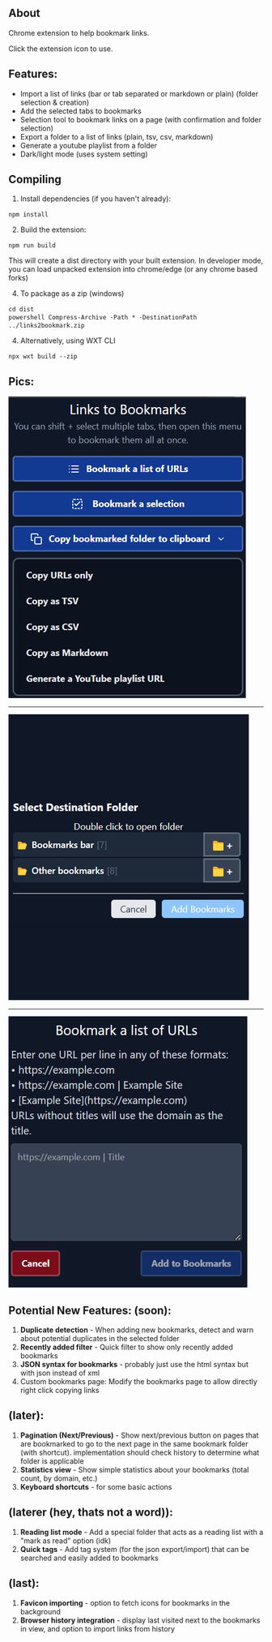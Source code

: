 About
-----------------------------
Chrome extension to help bookmark links.

Click the extension icon to use.

Features:
-----------------------------
- Import a list of links (bar or tab separated or markdown or plain) (folder selection & creation)
- Add the selected tabs to bookmarks
- Selection tool to bookmark links on a page (with confirmation and folder selection)
- Export a folder to a list of links (plain, tsv, csv, markdown)
- Generate a youtube playlist from a folder
- Dark/light mode (uses system setting)

Compiling
-----------------------------
1. Install dependencies (if you haven't already):
```
npm install
```

2. Build the extension:
```
npm run build
```
This will create a dist directory with your built extension. In developer mode, you can load unpacked extension into chrome/edge (or any chrome based forks)

4. To package as a zip (windows)
```
cd dist
powershell Compress-Archive -Path * -DestinationPath ../links2bookmark.zip
```

4. Alternatively, using WXT CLI
```
npx wxt build --zip
```

Pics:
-----------------------------
![Menu showing main functions](assets/popup.png)

-----------------------------

![Folder picker view](assets/folder-picker.png)

-----------------------------

![url import view](assets/url-import.png)

Potential New Features: (soon):
-----------------------------
1.  **Duplicate detection** - When adding new bookmarks, detect and warn about potential duplicates in the selected folder
2.  **Recently added filter** - Quick filter to show only recently added bookmarks
3.  **JSON syntax for bookmarks** - probably just use the html syntax but with json instead of xml
4. Custom bookmarks page: Modify the bookmarks page to allow directly right click copying links

(later):
-----------------------------
1.  **Pagination (Next/Previous)** - Show next/previous button on pages that are bookmarked to go to the next page in the same bookmark folder (with shortcut). implementation should check history to determine what folder is applicable
2.  **Statistics view** - Show simple statistics about your bookmarks (total count, by domain, etc.)
3.  **Keyboard shortcuts** - for some basic actions

(laterer (hey, thats not a word)):
-----------------------------

1.  **Reading list mode** -  Add a special folder that acts as a reading list with a "mark as read" option (idk)
2.  **Quick tags** - Add tag system (for the json export/import) that can be searched and easily added to bookmarks

(last):
-----------------------------------------------

1.  **Favicon importing** - option to fetch icons for bookmarks in the background
2.  **Browser history integration** - display last visited next to the bookmarks in view, and option to import links from history
